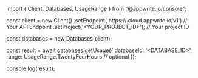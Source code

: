 import { Client, Databases, UsageRange } from "@appwrite.io/console";

const client = new Client()
    .setEndpoint('https://<REGION>.cloud.appwrite.io/v1') // Your API Endpoint
    .setProject('<YOUR_PROJECT_ID>'); // Your project ID

const databases = new Databases(client);

const result = await databases.getUsage({
    databaseId: '<DATABASE_ID>',
    range: UsageRange.TwentyFourHours // optional
});

console.log(result);
